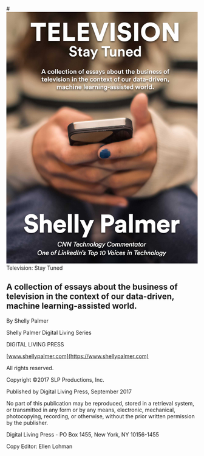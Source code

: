 #![](/assets/cover.jpg)Television: Stay Tuned

## A collection of essays about the business of television in the context of our data-driven, machine learning-assisted world.

By Shelly Palmer

Shelly Palmer Digital Living Series

DIGITAL LIVING PRESS

[www.shellypalmer.com](https://www.shellypalmer.com)

All rights reserved.

Copyright ©2017 SLP Productions, Inc.

Published by Digital Living Press, September 2017

No part of this publication may be reproduced, stored in a retrieval system, or transmitted in any form or by any means, electronic, mechanical, photocopying, recording, or otherwise, without the prior written permission by the publisher.

Digital Living Press - PO Box 1455, New York, NY 10156-1455

Copy Editor: Ellen Lohman